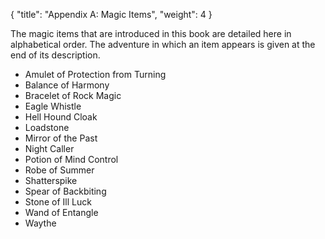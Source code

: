 {
  "title": "Appendix A: Magic Items",
  "weight": 4
}

The magic items that are introduced in this book are detailed here in alphabetical order. The adventure in which an item appears is given at the end of its description.

- <wc-fetch type="item">Amulet of Protection from Turning</wc-fetch>
- <wc-fetch type="item">Balance of Harmony</wc-fetch>
- <wc-fetch type="item">Bracelet of Rock Magic</wc-fetch>
- <wc-fetch type="item">Eagle Whistle</wc-fetch>
- <wc-fetch type="item">Hell Hound Cloak</wc-fetch>
- <wc-fetch type="item">Loadstone</wc-fetch>
- <wc-fetch type="item">Mirror of the Past</wc-fetch>
- <wc-fetch type="item">Night Caller</wc-fetch>
- <wc-fetch type="item">Potion of Mind Control</wc-fetch>
- <wc-fetch type="item">Robe of Summer</wc-fetch>
- <wc-fetch type="item">Shatterspike</wc-fetch>
- <wc-fetch type="item">Spear of Backbiting</wc-fetch>
- <wc-fetch type="item">Stone of Ill Luck</wc-fetch>
- <wc-fetch type="item">Wand of Entangle</wc-fetch>
- <wc-fetch type="item">Waythe</wc-fetch>